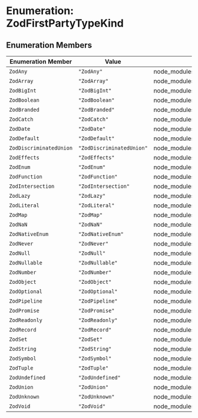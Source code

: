 # Enumeration: ZodFirstPartyTypeKind

## Enumeration Members

| Enumeration Member | Value | Defined in |
| ------ | ------ | ------ |
| `ZodAny` | `"ZodAny"` | node\_modules/.pnpm/zod@3.23.8/node\_modules/zod/lib/types.d.ts:969 |
| `ZodArray` | `"ZodArray"` | node\_modules/.pnpm/zod@3.23.8/node\_modules/zod/lib/types.d.ts:973 |
| `ZodBigInt` | `"ZodBigInt"` | node\_modules/.pnpm/zod@3.23.8/node\_modules/zod/lib/types.d.ts:963 |
| `ZodBoolean` | `"ZodBoolean"` | node\_modules/.pnpm/zod@3.23.8/node\_modules/zod/lib/types.d.ts:964 |
| `ZodBranded` | `"ZodBranded"` | node\_modules/.pnpm/zod@3.23.8/node\_modules/zod/lib/types.d.ts:993 |
| `ZodCatch` | `"ZodCatch"` | node\_modules/.pnpm/zod@3.23.8/node\_modules/zod/lib/types.d.ts:991 |
| `ZodDate` | `"ZodDate"` | node\_modules/.pnpm/zod@3.23.8/node\_modules/zod/lib/types.d.ts:965 |
| `ZodDefault` | `"ZodDefault"` | node\_modules/.pnpm/zod@3.23.8/node\_modules/zod/lib/types.d.ts:990 |
| `ZodDiscriminatedUnion` | `"ZodDiscriminatedUnion"` | node\_modules/.pnpm/zod@3.23.8/node\_modules/zod/lib/types.d.ts:976 |
| `ZodEffects` | `"ZodEffects"` | node\_modules/.pnpm/zod@3.23.8/node\_modules/zod/lib/types.d.ts:986 |
| `ZodEnum` | `"ZodEnum"` | node\_modules/.pnpm/zod@3.23.8/node\_modules/zod/lib/types.d.ts:985 |
| `ZodFunction` | `"ZodFunction"` | node\_modules/.pnpm/zod@3.23.8/node\_modules/zod/lib/types.d.ts:982 |
| `ZodIntersection` | `"ZodIntersection"` | node\_modules/.pnpm/zod@3.23.8/node\_modules/zod/lib/types.d.ts:977 |
| `ZodLazy` | `"ZodLazy"` | node\_modules/.pnpm/zod@3.23.8/node\_modules/zod/lib/types.d.ts:983 |
| `ZodLiteral` | `"ZodLiteral"` | node\_modules/.pnpm/zod@3.23.8/node\_modules/zod/lib/types.d.ts:984 |
| `ZodMap` | `"ZodMap"` | node\_modules/.pnpm/zod@3.23.8/node\_modules/zod/lib/types.d.ts:980 |
| `ZodNaN` | `"ZodNaN"` | node\_modules/.pnpm/zod@3.23.8/node\_modules/zod/lib/types.d.ts:962 |
| `ZodNativeEnum` | `"ZodNativeEnum"` | node\_modules/.pnpm/zod@3.23.8/node\_modules/zod/lib/types.d.ts:987 |
| `ZodNever` | `"ZodNever"` | node\_modules/.pnpm/zod@3.23.8/node\_modules/zod/lib/types.d.ts:971 |
| `ZodNull` | `"ZodNull"` | node\_modules/.pnpm/zod@3.23.8/node\_modules/zod/lib/types.d.ts:968 |
| `ZodNullable` | `"ZodNullable"` | node\_modules/.pnpm/zod@3.23.8/node\_modules/zod/lib/types.d.ts:989 |
| `ZodNumber` | `"ZodNumber"` | node\_modules/.pnpm/zod@3.23.8/node\_modules/zod/lib/types.d.ts:961 |
| `ZodObject` | `"ZodObject"` | node\_modules/.pnpm/zod@3.23.8/node\_modules/zod/lib/types.d.ts:974 |
| `ZodOptional` | `"ZodOptional"` | node\_modules/.pnpm/zod@3.23.8/node\_modules/zod/lib/types.d.ts:988 |
| `ZodPipeline` | `"ZodPipeline"` | node\_modules/.pnpm/zod@3.23.8/node\_modules/zod/lib/types.d.ts:994 |
| `ZodPromise` | `"ZodPromise"` | node\_modules/.pnpm/zod@3.23.8/node\_modules/zod/lib/types.d.ts:992 |
| `ZodReadonly` | `"ZodReadonly"` | node\_modules/.pnpm/zod@3.23.8/node\_modules/zod/lib/types.d.ts:995 |
| `ZodRecord` | `"ZodRecord"` | node\_modules/.pnpm/zod@3.23.8/node\_modules/zod/lib/types.d.ts:979 |
| `ZodSet` | `"ZodSet"` | node\_modules/.pnpm/zod@3.23.8/node\_modules/zod/lib/types.d.ts:981 |
| `ZodString` | `"ZodString"` | node\_modules/.pnpm/zod@3.23.8/node\_modules/zod/lib/types.d.ts:960 |
| `ZodSymbol` | `"ZodSymbol"` | node\_modules/.pnpm/zod@3.23.8/node\_modules/zod/lib/types.d.ts:966 |
| `ZodTuple` | `"ZodTuple"` | node\_modules/.pnpm/zod@3.23.8/node\_modules/zod/lib/types.d.ts:978 |
| `ZodUndefined` | `"ZodUndefined"` | node\_modules/.pnpm/zod@3.23.8/node\_modules/zod/lib/types.d.ts:967 |
| `ZodUnion` | `"ZodUnion"` | node\_modules/.pnpm/zod@3.23.8/node\_modules/zod/lib/types.d.ts:975 |
| `ZodUnknown` | `"ZodUnknown"` | node\_modules/.pnpm/zod@3.23.8/node\_modules/zod/lib/types.d.ts:970 |
| `ZodVoid` | `"ZodVoid"` | node\_modules/.pnpm/zod@3.23.8/node\_modules/zod/lib/types.d.ts:972 |

